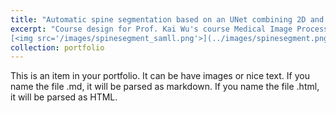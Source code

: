 ```yaml
---
title: "Automatic spine segmentation based on an UNet combining 2D and 3D modules"
excerpt: "Course design for Prof. Kai Wu's course Medical Image Processing. Using an UNet combining 2D and 3D modules to segment 3D MRI spine images. This design received a score of 98/100.<br>[PDF](../files/MIPCourseDesign.pdf)/[GitHub](https://github.com/troychowzyb/mip_scut_course_design)  
[<img src='/images/spinesegment_samll.png'>](../images/spinesegment.png)"
collection: portfolio
---
```


This is an item in your portfolio. It can be have images or nice text. If you name the file .md, it will be parsed as markdown. If you name the file .html, it will be parsed as HTML. 
